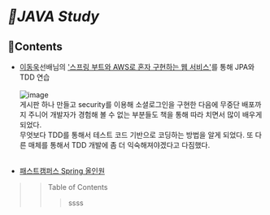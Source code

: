 # _💪JAVA Study_

## 📝Contents
* [이동욱](https://jojoldu.tistory.com/)선배님의 ['스프링 부트와 AWS로 혼자 구현하는 웹 서비스'](http://www.yes24.com/Product/Goods/83849117)를 통해 JPA와 TDD 연습<br><br>
![image](https://user-images.githubusercontent.com/77534863/169013792-2c20dbf6-20d6-4788-b3fa-2bdaa38154f0.png)<br>
게시판 하나 만들고 security를 이용해 소셜로그인을 구현한 다음에 무중단 배포까지 주니어 개발자가 경험해 볼 수 없는 부분들도 책을 통해 따라 치면서 많이 배우게 되었다.<br>
무엇보다 TDD를 통해서 테스트 코드 기반으로 코딩하는 방법을 알게 되었다. 또 다른 매체를 통해서 TDD 개발에 좀 더 익숙해져야겠다고 다짐했다.<br><br>

* [패스트캠퍼스 Spring 올인원](https://fastcampus.co.kr/dev_online_javaend)
>> Table of Contents
>>> ssss

